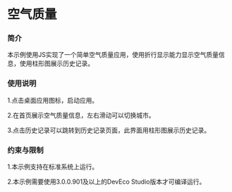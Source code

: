 # 空气质量

### 简介

本示例使用JS实现了一个简单空气质量应用，使用折行显示能力显示空气质量信息，使用柱形图展示历史记录。

### 使用说明

1.点击桌面应用图标，启动应用。

2.在首页展示空气质量信息，左右滑动可以切换城市。

3.点击历史记录可以跳转到历史记录页面，此界面用柱形图展示历史记录。

### 约束与限制

1.本示例支持在标准系统上运行。

2.本示例需要使用3.0.0.901及以上的DevEco Studio版本才可编译运行。